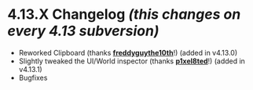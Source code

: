 # 4.13.X Changelog *(this changes on every 4.13 subversion)*
* Reworked Clipboard (thanks **[freddyguythe10th](https://github.com/freddyguythe10th)**!) (added in v4.13.0)
* Slightly tweaked the UI/World inspector (thanks **[p1xel8ted](https://github.com/p1xel8ted)**!) (added in v4.13.1)
* Bugfixes
